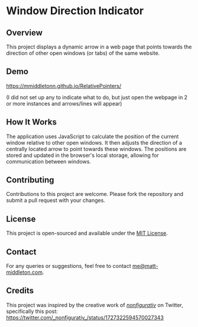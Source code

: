 # Window Direction Indicator

## Overview

This project displays a dynamic arrow in a web page that points towards the direction of other open windows (or tabs) of the same website.

## Demo

https://mmiddletonn.github.io/RelativePointers/

(I did not set up any to indicate what to do, but just open the webpage in 2 or more instances and arrows/lines will appear)

## How It Works

The application uses JavaScript to calculate the position of the current window relative to other open windows. It then adjusts the direction of a centrally located arrow to point towards these windows. The positions are stored and updated in the browser's local storage, allowing for communication between windows.

## Contributing

Contributions to this project are welcome. Please fork the repository and submit a pull request with your changes.

## License

This project is open-sourced and available under the [MIT License](LICENSE).

## Contact

For any queries or suggestions, feel free to contact me@matt-middleton.com.

## Credits

This project was inspired by the creative work of [_nonfigurativ_](https://twitter.com/_nonfigurativ_) on Twitter, specifically this post: https://twitter.com/_nonfigurativ_/status/1727322594570027343
